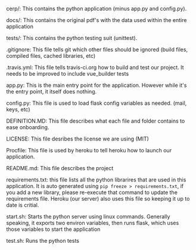 cerp/: This contains the python application (minus app.py and config.py).

docs/: This contains the original pdf's with the data used within the entire application

tests/: This contains the python testing suit (unittest).

.gitignore: This file tells git which other files should be ignored (build files, compiled files, cached libraries, etc)

.travis.yml: This file tells travis-ci.org how to build and test our project.  It needs to be improved to include vue_builder tests

app.py:  This is the main entry point for the application.  However while it's the entry point, it itself does nothing.

config.py: This file is used to load flask config variables as needed.  (mail, keys, etc)

DEFINITION.MD: This file describes what each file and folder contains to ease onboarding.

LICENSE: This file desribes the license we are using (MIT)

Procfile: This file is used by heroku to tell heroku how to launch our application.

README.md: This file describes the project

requirements.txt: this file lists all the python librarires that are used in this application.  It is auto generated using `pip freeze > requirements.txt`, if you add a new library, please re-execute that command to update the requirements file.  Heroku (our server) also uses this file so keeping it up to date is critial.

start.sh: Starts the python server using linux commands.  Generally speaking, it exports two environ variables, then runs flask, which uses those variables to start the application

test.sh: Runs the python tests